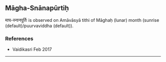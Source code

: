 ## Māgha-Snānapūrtiḥ
माघ-स्नानपूर्तिः is observed on Amāvāsyā tithi of Māghaḥ (lunar) month (sunrise (default)/puurvaviddha (default)).


### References
* Vaidikasri Feb 2017


---
